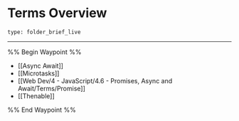 # Terms Overview
 
```ccard
type: folder_brief_live
```
 
---

%% Begin Waypoint %%
- [[Async Await]]
- [[Microtasks]]
- [[Web Dev/4 - JavaScript/4.6 - Promises, Async and Await/Terms/Promise]]
- [[Thenable]]

%% End Waypoint %%
